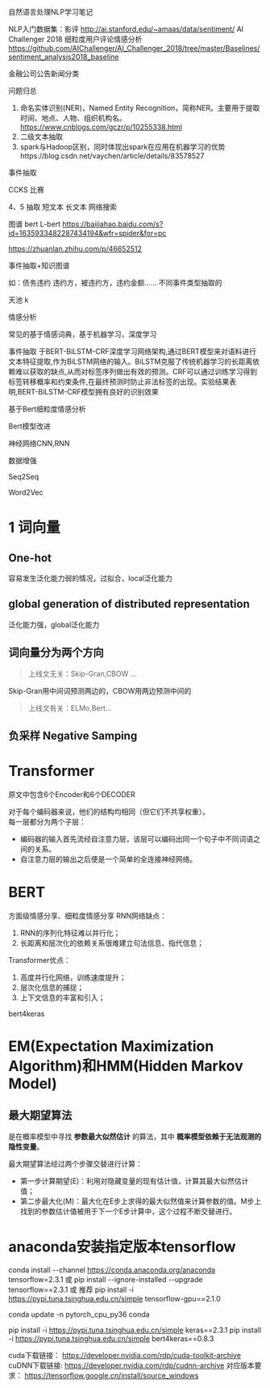 自然语言处理NLP学习笔记


NLP入门数据集：影评 http://ai.stanford.edu/~amaas/data/sentiment/
AI Challenger 2018 细粒度用户评论情感分析  https://github.com/AIChallenger/AI_Challenger_2018/tree/master/Baselines/sentiment_analysis2018_baseline

金融公司公告新闻分类


问题归总

1.	命名实体识别(NER)，Named Entity Recognition，简称NER。主要用于提取时间、地点、人物、组织机构名。https://www.cnblogs.com/gczr/p/10255338.html
2.	二级文本抽取
3.	spark与Hadoop区别，同时体现出spark在应用在机器学习的优势https://blog.csdn.net/vaychen/article/details/83578527

事件抽取

CCKS 比赛

4、5 抽取   短文本  长文本
网络搜索

图谱
bert
L-bert
https://baijiahao.baidu.com/s?id=1635933482287434194&wfr=spider&for=pc

https://zhuanlan.zhihu.com/p/46652512




事件抽取+知识图谱


如：债务违约  违约方，被违约方，违约金额……
不同事件类型抽取的

天池 k

情感分析

常见的基于情感词典，基于机器学习，深度学习


事件抽取
于BERT-BiLSTM-CRF深度学习网络架构,通过BERT模型来对语料进行文本特征提取,作为BiLSTM网络的输入。BiLSTM克服了传统机器学习的长距离依赖难以获取的缺点,从而对标签序列做出有效的预测。CRF可以通过训练学习得到标签转移概率和约束条件,在最终预测时防止非法标签的出现。实验结果表明,BERT-BiLSTM-CRF模型拥有良好的识别效果



基于Bert细粒度情感分析

Bert模型改进

神经网络CNN,RNN

数据增强

Seq2Seq

Word2Vec

# 1 词向量
## One-hot
容易发生泛化能力弱的情况，过拟合，local泛化能力

## global generation of distributed representation
泛化能力强，global泛化能力

## 词向量分为两个方向
>上线文无关：Skip-Gran,CBOW ...

Skip-Gran用中间词预测两边的，CBOW用两边预测中间的

>上线文有关：ELMo,Bert...

## 负采样 Negative Samping





# Transformer
原文中包含6个Encoder和6个DECODER

对于每个编码器来说，他们的结构均相同（但它们不共享权重）。  
每一层都分为两个子层：  
- 编码器的输入首先流经自注意力层，该层可以编码出同一个句子中不同词语之间的关系。  
- 自注意力层的输出之后便是一个简单的全连接神经网络。  

# BERT

方面级情感分享、细粒度情感分享
RNN网络缺点：
1. RNN的序列化特征难以并行化；
2. 长距离和层次化的依赖关系很难建立句法信息、指代信息；

Transformer优点：
1. 高度并行化网络，训练速度提升；
2. 层次化信息的捕捉；
3. 上下文信息的丰富和引入；



bert4keras


# EM(Expectation Maximization Algorithm)和HMM(Hidden Markov Model)

## 最大期望算法
是在概率模型中寻找 __参数最大似然估计__ 的算法，其中 __概率模型依赖于无法观测的隐性变量__。  
 
最大期望算法经过两个步骤交替进行计算：  
- 第一步计算期望(E)：利用对隐藏变量的现有估计值，计算其最大似然估计值；
- 第二步最大化(M)：最大化在E步上求得的最大似然值来计算参数的值。M步上找到的参数估计值被用于下一个E步计算中，这个过程不断交替进行。  







# anaconda安装指定版本tensorflow

conda install --channel https://conda.anaconda.org/anaconda tensorflow=2.3.1
或
pip install --ignore-installed --upgrade tensorflow==2.3.1
或  推荐
pip install -i https://pypi.tuna.tsinghua.edu.cn/simple tensorflow-gpu==2.1.0

conda update -n pytorch_cpu_py36 conda

pip install -i https://pypi.tuna.tsinghua.edu.cn/simple keras==2.3.1
pip install -i https://pypi.tuna.tsinghua.edu.cn/simple bert4keras==0.8.3


cuda下载链接：
https://developer.nvidia.com/rdp/cuda-toolkit-archive
cuDNN下载链接:
https://developer.nvidia.com/rdp/cudnn-archive
对应版本要求：
https://tensorflow.google.cn/install/source_windows






















